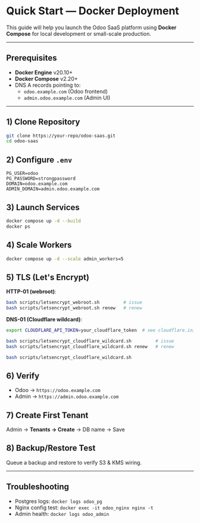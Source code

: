 # Quick Start — Docker Deployment

This guide will help you launch the Odoo SaaS platform using **Docker Compose** for local development or small-scale production.

---

## Prerequisites
- **Docker Engine** v20.10+
- **Docker Compose** v2.20+
- DNS A records pointing to:
  - `odoo.example.com` (Odoo frontend)
  - `admin.odoo.example.com` (Admin UI)

---

## 1) Clone Repository
```bash
git clone https://your-repo/odoo-saas.git
cd odoo-saas
```

## 2) Configure `.env`
```env
PG_USER=odoo
PG_PASSWORD=strongpassword
DOMAIN=odoo.example.com
ADMIN_DOMAIN=admin.odoo.example.com
```

## 3) Launch Services
```bash
docker compose up -d --build
docker ps
```

## 4) Scale Workers
```bash
docker compose up -d --scale admin_workers=5
```

## 5) TLS (Let's Encrypt)
**HTTP-01 (webroot)**:
```bash
bash scripts/letsencrypt_webroot.sh         # issue
bash scripts/letsencrypt_webroot.sh renew   # renew
```
**DNS-01 (Cloudflare wildcard)**:
```bash
export CLOUDFLARE_API_TOKEN=your_cloudflare_token  # see cloudflare.ini.example

bash scripts/letsencrypt_cloudflare_wildcard.sh         # issue
bash scripts/letsencrypt_cloudflare_wildcard.sh renew   # renew

bash scripts/letsencrypt_cloudflare_wildcard.sh

```

## 6) Verify
- Odoo → `https://odoo.example.com`
- Admin → `https://admin.odoo.example.com`

## 7) Create First Tenant
Admin → **Tenants → Create** → DB name → Save

## 8) Backup/Restore Test
Queue a backup and restore to verify S3 & KMS wiring.

---

## Troubleshooting
- Postgres logs: `docker logs odoo_pg`
- Nginx config test: `docker exec -it odoo_nginx nginx -t`
- Admin health: `docker logs odoo_admin`
